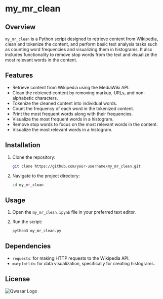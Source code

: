 # my_mr_clean

## Overview

`my_mr_clean` is a Python script designed to retrieve content from Wikipedia, clean and tokenize the content, and perform basic text analysis tasks such as counting word frequencies and visualizing them in histograms. It also includes functionality to remove stop words from the text and visualize the most relevant words in the content.

## Features

- Retrieve content from Wikipedia using the MediaWiki API.
- Clean the retrieved content by removing markup, URLs, and non-alphabetic characters.
- Tokenize the cleaned content into individual words.
- Count the frequency of each word in the tokenized content.
- Print the most frequent words along with their frequencies.
- Visualize the most frequent words in a histogram.
- Remove stop words to focus on the most relevant words in the content.
- Visualize the most relevant words in a histogram.

## Installation

1. Clone the repository:

   ```bash
   git clone https://github.com/your-username/my_mr_clean.git
   ```

2. Navigate to the project directory:

   ```bash
   cd my_mr_clean
   ```


## Usage

1. Open the `my_mr_clean.ipynb` file in your preferred text editor.
2. Run the script:

   ```bash
   python3 my_mr_clean.py
   ```

## Dependencies

- `requests`: for making HTTP requests to the Wikipedia API.
- `matplotlib`: for data visualization, specifically for creating histograms.

## License

![Qwasar Logo](https://example.com/qwasar-icon.png)
